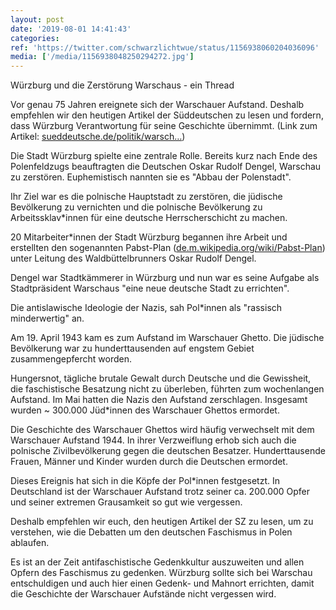 ```yaml
---
layout: post
date: '2019-08-01 14:41:43'
categories: 
ref: 'https://twitter.com/schwarzlichtwue/status/1156938060204036096'
media: ['/media/1156938048250294272.jpg']
---
```

Würzburg und die Zerstörung Warschaus - ein Thread

 

Vor genau 75 Jahren ereignete sich der Warschauer Aufstand. Deshalb empfehlen wir den heutigen Artikel der Süddeutschen zu lesen und fordern, dass Würzburg Verantwortung für seine Geschichte übernimmt. (Link zum Artikel:  [sueddeutsche.de/politik/warsch…](https://www.sueddeutsche.de/politik/warschauer-aufstand-1944-gedenken-1.4548401)) 

Die Stadt Würzburg spielte eine zentrale Rolle. Bereits kurz nach Ende des Polenfeldzugs beauftragten die Deutschen Oskar Rudolf Dengel, Warschau zu zerstören. Euphemistisch nannten sie es "Abbau der Polenstadt". 

Ihr Ziel war es die polnische Hauptstadt zu zerstören, die jüdische Bevölkerung zu vernichten und die polnische Bevölkerung zu Arbeitssklav\*innen für eine deutsche Herrscherschicht zu machen. 

20 Mitarbeiter\*innen der Stadt Würzburg begannen ihre Arbeit und erstellten den sogenannten Pabst-Plan ([de.m.wikipedia.org/wiki/Pabst-Plan](https://de.m.wikipedia.org/wiki/Pabst-Plan)) unter Leitung des Waldbüttelbrunners Oskar Rudolf Dengel. 

Dengel war Stadtkämmerer in Würzburg und nun war es seine Aufgabe als Stadtpräsident Warschaus "eine neue deutsche Stadt zu errichten".



Die antislawische Ideologie der Nazis, sah Pol\*innen als "rassisch minderwertig" an. 

Am 19. April 1943 kam es zum Aufstand im Warschauer Ghetto. Die jüdische Bevölkerung war zu hunderttausenden auf engstem Gebiet zusammengepfercht worden. 

Hungersnot, tägliche brutale Gewalt durch Deutsche und die Gewissheit, die faschistische Besatzung nicht zu überleben, führten zum  wochenlangen Aufstand. Im Mai hatten die Nazis den Aufstand zerschlagen. Insgesamt wurden ~ 300.000 Jüd\*innen des Warschauer Ghettos ermordet. 

Die Geschichte des Warschauer Ghettos wird häufig verwechselt mit dem Warschauer Aufstand 1944. In ihrer Verzweiflung erhob sich auch die polnische Zivilbevölkerung gegen die deutschen Besatzer. Hunderttausende Frauen, Männer und Kinder wurden durch die Deutschen ermordet. 

Dieses Ereignis hat sich in die Köpfe der Pol\*innen festgesetzt. In Deutschland ist der Warschauer Aufstand trotz seiner ca. 200.000 Opfer und seiner extremen Grausamkeit so gut wie vergessen. 

Deshalb empfehlen wir euch, den heutigen Artikel der SZ zu lesen, um zu verstehen, wie die Debatten um den deutschen Faschismus in Polen ablaufen. 

Es ist an der Zeit antifaschistische Gedenkkultur auszuweiten und allen Opfern des Faschismus zu gedenken. Würzburg sollte sich bei Warschau entschuldigen und auch hier einen Gedenk- und Mahnort errichten, damit die Geschichte der Warschauer Aufstände nicht vergessen wird. 